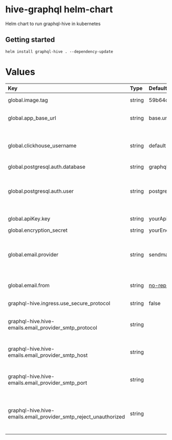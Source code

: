 # hive-graphql helm-chart

Helm chart to run graphql-hive in kubernetes

## Getting started
```
helm install graphql-hive . --dependency-update
```

# Values
| Key                                                              | Type   | Default                                  | Description                                                                                                    |
|:-----------------------------------------------------------------|:-------|:-----------------------------------------|:---------------------------------------------------------------------------------------------------------------|
| global.image.tag                                                 | string | 59b64c36c866b3555c135c70de76a884e63f8619 | Image tag of [graphql-hive](https://github.com/kamilkisiela/graphql-hive/pkgs/container/graphql-hive%2Femails) |
| global.app_base_url                                              | string | base.url.io                              | URL where graphql-hive is going to be hosted                                                                   |
| global.clickhouse_username                                       | string | default                                  | If you change this variable, you need to override admin-password in clickhouse secret                          |
| global.postgresql.auth.database                                  | string | graphql-hive                             |                                                                                                                |
| global.postgresql.auth.user                                      | string | postgres                                 | If you change this variable, you need to override postgres-password in postgres-postgresql secret              |
| global.apiKey.key                                                | string | yourApiKey                               | Supertoken's API key                                                                                           |
| global.encryption_secret                                         | string | yourEncryptionSecret                     |                                                                                                                |
| global.email.provider                                            | string | sendmail                                 | The email provider that should be used for sending emails. Possible valies: sendmail, smtp, postmark or mock   |
| global.email.from                                                | string | no-reply@yourDomain.com                  | The email address used for sending emails                                                                      |
| graphql-hive.ingress.use_secure_protocol                         | string | false                                    | True for https, false for http                                                                                 |
| graphql-hive.hive-emails.email_provider_smtp_protocol            | string |                                          | If global.email.provider is **smtp**. "smtp" or "smtps"                                                        |
| graphql-hive.hive-emails.email_provider_smtp_host                | string |                                          | If global.email.provider is **smtp**. SMTP server address                                                      |
| graphql-hive.hive-emails.email_provider_smtp_port                | string |                                          | If global.email.provider is **smtp**. SMTP server port                                                         |
| graphql-hive.hive-emails.email_provider_smtp_reject_unauthorized | string |                                          | If global.email.provider is **smtp**. If your smtp server has self-signed certificate value must be '0'        |

